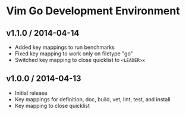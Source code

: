 # Vim Go Development Environment

## v1.1.0 / 2014-04-14

- Added key mappings to run benchmarks
- Fixed key mapping to work only on filetype "go"
- Switched key mapping to close quicklist to `<LEADER>x`

## v1.0.0 / 2014-04-13

- Initial release
- Key mappings for definition, doc, build, vet, lint, test, and install
- Key mapping to close quicklist
